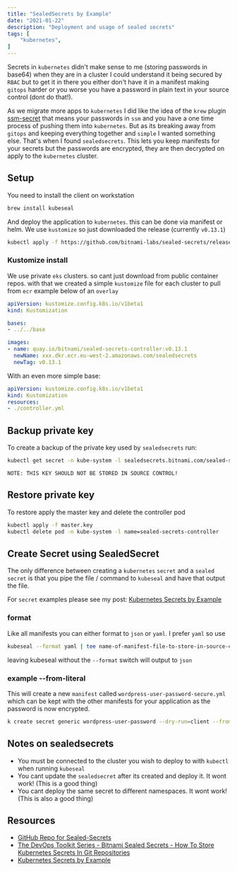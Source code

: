 ```yaml
---
title: "SealedSecrets by Example"
date: "2021-01-22"
description: "Deployment and usage of sealed secrets"
tags: [
    "kubernetes",
]
---
```


Secrets in `kubernetes` didn't make sense to me (storing passwords in base64) when they are in a cluster I could understand it being secured by `RBAC` but to get it in there you either don't have it in a manifest making `gitops` harder or you worse you have a password in plain text in your source control (dont do that!).

As we migrate more apps to `kubernetes` I did like the idea of the `krew` plugin [ssm-secret](https://github.com/pr8kerl/kubectl-ssm-secret) that means your passwords in `ssm` and you have a one time process of pushing them into `kubernetes`. But as its breaking away from `gitops` and keeping everything together and `simple` I wanted something else. That's when I found `sealedsecrets`. This lets you keep manifests for your secrets but the passwords are encrypted, they are then decrypted on apply to the `kubernetes` cluster.

## Setup

You need to install the client on workstation

``` bash
brew install kubeseal
```

And deploy the application to `kubernetes`. this can be done via manifest or helm. We use `kustomize` so just downloaded the release (currently `v0.13.1`)

``` bash
kubectl apply -f https://github.com/bitnami-labs/sealed-secrets/releases/download/v0.13.1/controller.yaml
```

### Kustomize install

We use private `eks` clusters. so cant just download from public container repos. with that we created a simple `kustomize` file for each cluster to pull from `ecr` example below of an `overlay`

``` yml
apiVersion: kustomize.config.k8s.io/v1beta1
kind: Kustomization

bases:
- ../../base

images:
- name: quay.io/bitnami/sealed-secrets-controller:v0.13.1
  newName: xxx.dkr.ecr.eu-west-2.amazonaws.com/sealedsecrets
  newTag: v0.13.1
```

With an even more simple base:

``` yml
apiVersion: kustomize.config.k8s.io/v1beta1
kind: Kustomization
resources:
- ./controller.yml
```

## Backup private key

To create a backup of the private key used by `sealedsecrets` run:

``` bash
kubectl get secret -n kube-system -l sealedsecrets.bitnami.com/sealed-secrets-key -o yaml >master.key
```

    NOTE: THIS KEY SHOULD NOT BE STORED IN SOURCE CONTROL!

## Restore private key

To restore apply the master key and delete the controller pod

``` bash
kubectl apply -f master.key
kubectl delete pod -n kube-system -l name=sealed-secrets-controller
```

## Create Secret using SealedSecret

The only difference between creating a `kubernetes` `secret` and a `sealed secret` is that you pipe the file / command to `kubeseal` and have that output the file.

For `secret` examples please see my post: [Kubernetes Secrets by Example](https://blog.serialexperiments.co.uk/posts/kubenetes-secrets-by-example/)

### format

Like all manifests you can either format to `json` or `yaml`. I prefer `yaml` so use

``` bash
kubeseal --format yaml | tee name-of-manifest-file-to-store-in-source-control.yml
```

leaving kubeseal without the `--format` switch will output to `json`

### example --from-literal

This will create a new `manifest` called `wordpress-user-password-secure.yml` which can be kept with the other manifests for your application as the password is now encrypted.

``` bash
k create secret generic wordpress-user-password --dry-run=client --from-literal password=MySuperSecretPassword --output yaml | kubeseal --format yaml | tee wordpress-user-password-secure.yml
```

## Notes on sealedsecrets

- You must be connected to the cluster you wish to deploy to with `kubectl` when running `kubeseal`
- You cant update the `sealedsecret` after its created and deploy it. It wont work! (This is a good thing)
- You cant deploy the same secret to different namespaces. It wont work! (This is also a good thing)
  
## Resources

- [GitHub Repo for Sealed-Secrets](https://github.com/bitnami-labs/sealed-secrets)
- [The DevOps Toolkit Series - Bitnami Sealed Secrets - How To Store Kubernetes Secrets In Git Repositories](https://www.youtube.com/watch?v=xd2QoV6GJlc&t=21s)
- [Kubernetes Secrets by Example](https://blog.serialexperiments.co.uk/posts/kubernetes-secrets-by-example/)
